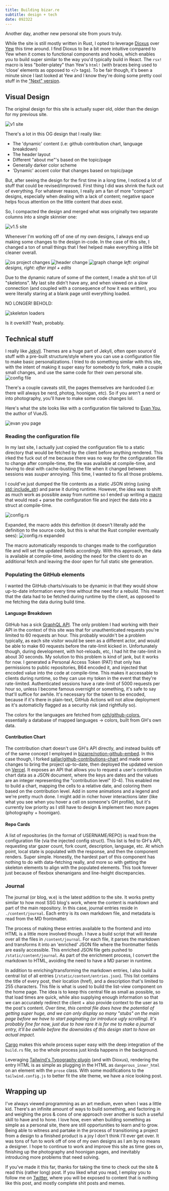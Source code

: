 ```yaml
---
title: Building bizar.re
subtitle: design + tech
date: 092322
---
```


Another day, another new personal site from yours truly.

While the site is still mostly written in Rust, I opted to leverage [Dioxus](f) over [Yew](f) this time around. I find Dioxus to be a bit more intuitive compared to Yew when it comes to functional components and hooks, which enables you to build super similar to the way you'd typically build in React. The `rsx!` macro is less "boiler-platey" than Yew's `html!` (with braces being used to 'close' elements as opposed to </> tags). To be fair though, it's been a minute since I last looked at Yew and I know they're doing some pretty cool stuff in the ["Next" version](https://yew.rs/docs/next/getting-started/introduction).

## Visual Design

The original design for this site is actually super old, older than the design for my previous site.

![v1 site](https://i.imgur.com/T6mJc0j.png)

There's a lot in this OG design that I really like:

- The 'dynamic' content (i.e: github contribution chart, language breakdown)
- The header layout
- Different "about me"'s based on the topic/page
- Generally darker color scheme
- 'Dynamic' accent color that changes based on topic/page

But, after seeing the design for the first time in a long time, I noticed a lot of stuff that could be revised/improved. First thing I did was shrink the fuck out of everything. For whatever reason, I really am a fan of more "compact" designs, especially when dealing with a lack of content; negative space helps focus attention on the little content that _does_ exist.

So, I compacted the design and merged what was originally two separate columns into a single skinnier one:

![v1.5 site](https://i.imgur.com/bzcW2Rm.png)

Whenever I'm working off of one of my own designs, I always end up making some changes to the design in-code. In the case of this site, I changed a ton of small things that I feel helped make everything a little bit cleaner overall.

![os project changes](https://i.imgur.com/pL925h5.png)
![header change](https://i.imgur.com/tsZqill.png)
![graph change](https://i.imgur.com/PlCwTXR.png)
_left: original designs, right: after impl + edits_

Due to the dynamic nature of some of the content, I made a shit ton of UI "skeletons". My last site didn't have any, and when viewed on a slow connection (and coupled with a consequence of how it was written), you were literally staring at a blank page until everything loaded.

NO LONGER! BEHOLD:

![skeleton loaders](https://i.imgur.com/tcQWk2C.png)

Is it overkill? Yeah, probably.

## Technical stuff

I really like [Jekyll](https://jekyllrb.com). Themes are a huge part of Jekyll, often open source'd stuff with a pre-built structure/style where you can use a configuration file to make basic personalizations. I tried to do something similar with this site, with the intent of making it super easy for somebody to fork, make a couple small changes, and use the same code for their own personal site.
![config file](https://i.imgur.com/yNAwjiY.png)

There's a couple caveats still, the pages themselves are hardcoded (i.e: there will always be nerd, photog, hoonigan, etc). So if you aren't a nerd or into photography, you'll have to make some code changes lol.

Here's what the site looks like with a configuration file tailored to [Evan You](https://github.com/yyx990803), the author of VueJS.

![evan you page](https://i.imgur.com/7YJBheW.png)

### Reading the configuration file

In my last site, I actually just copied the configuration file to a static directory that would be fetched by the client before anything rendered. This irked the fuck out of me because there was no way for the configuration file to change after compile-time, the file was available at compile-time, and having to deal with cache-busting the file when it changed between sessions was _suuper_ annoying. This time, I wanted to fix all those problems.

I could've just dumped the file contents as a static JSON string (using [std::include_str](https://doc.rust-lang.org/std/macro.include_str.html)) and parse it during runtime. However, the idea was to shift as much work as possible away from runtime so I ended up writing a [macro](https://doc.rust-lang.org/book/ch19-06-macros.html) that would read + parse the configuration file and inject the data into a struct at compile-time.

![config.rs](https://i.imgur.com/LW3NUrW.png)

Expanded, the macro adds this definition (it doesn't literally add the definition to the source code, but this is what the Rust compiler eventually sees):
![config.rs expanded](https://i.imgur.com/cZ8REMz.png)

The macro automatically responds to changes made to the configuration file and will set the updated fields accordingly. With this approach, the data is available at compile-time, avoiding the need for the client to do an additional fetch and leaving the door open for full static site generation.

### Populating the GitHub elements

I wanted the GitHub charts/visuals to be dynamic in that they would show up-to-date information every time without the need for a rebuild. This meant that the data had to be fetched during runtime by the client, as opposed to me fetching the data during build time.

#### Language Breakdown

GitHub has a sick [GraphQL API](https://docs.github.com/en/graphql). The only problem I had working with their API in the context of this site was that for unauthenticated requests you're limited to 60 requests an hour. This probably wouldn't be a problem typically, as each site visitor would be seen as a different actor, and would be able to make 60 requests before the rate-limit kicked in. Unfortunately though, during development, with hot-reloads, etc, I had hit the rate-limit in about 30 seconds. My solution to this problem is kind of jank, but it works for now. I generated a Personal Access Token (PAT) that only has permissions to public repositories, B64 encoded it, and injected that encoded value into the code at compile-time. This makes it accessable to clients during runtime, so they can use my token in the event that they're rate-limited. Authenticated sessions have a rate-limit of 5000 requests per hour so, unless I become famous overnight or something, it's safe to say that'll suffice for awhile. It's necessary for the token to be encoded, because if it's there in plain-text, GitHub Actions will not allow deployment as it's automaticlly flagged as a security risk (and rightfully so).

The colors for the languages are fetched from [ozh/github-colors](https://github.com/ozh/github-colors), essentially a database of mapped languages -> colors, built from GH's own data.

#### Contribution Chart

The contribution chart doesn't use GH's API directly, and instead builds off of the same concept I employed in [bizarre/notion-github-embed](https://github.com/bizarre/notion-github-embed). In this case though, I forked [sallar/github-contributions-chart](https://github.com/sallar/github-contributions-chart) and made some changes to bring the project up-to-date, then deployed the updated version on [Vercel](https://vercel.com). It exposes an API that allows you to request a user's contribution chart data as a JSON document, where the keys are dates and the values are an integer representing the "contribution level" (0-4). This enabled me to build a chart, mapping the cells to a relative date, and coloring them based on the contribution level. Add in some animations and a legend and we're pretty much done. I might add in richer hover interactions later (like what you see when you hover a cell on someone's GH profile), but it's currently low priority as I still have to design & implement two more pages (photography + hoonigan).

#### Repo Cards

A list of repositories (in the format of USERNAME/REPO) is read from the configuration file (via the injected config struct). This list is fed to GH's API, requesting star gazer count, fork count, description, language, etc. At which point, local state is populated with the response, and then the component renders. Super simple. Honestly, the hardest part of this component has nothing to do with data-fetching really, and more so with getting the skeleton elements to align with the populated elements. This took forever just because of flexbox shenanigans and line-height discrepancies.

### Journal

The journal (or blog, w.e) is the latest addition to the site. It works pretty similar to how most SSG blog's work, where the content is markdown and part of the main repository. In this case, journal entries reside in `./content/journal`. Each entry is its own markdown file, and metadata is read from the MD frontmatter.

The process of making these entries available to the frontend and into HTML is a little more involved though. I have a build script that will iterate over all the files in `/content/journal`. For each file, it parses the markdown and transforms it into an 'enriched' JSON file where the frontmatter fields are easily accessible. This enriched JSON file gets pushed to `/static/content/journal`. As part of the enrichment process, I convert the markdown to HTML, avoiding the need to have a MD parser in runtime.

In addition to enriching/transforming the markdown entries, I also build a central list of all entries (`/static/content/entries.json`). This list contains the title of every post, their location (href), and a description that's limited to 255 characters. This file is what is used to build the list-view component on the home page. The idea is to keep this central file as small as possible, so that load times are quick, while also supplying enough information so that we can accurately redirect the client + also provide context to the user as to the post's content. _Over time, this central file does have the potential of getting super huge, and we can only display so many "stubs" on the main page before we have to start paginating (or introduce ugly scrolling). It's probably fine for now, just due to how rare it is for me to make a journal entry, it'll be awhile before the downsides of this design start to have an actual impact._

[Cargo](https://doc.rust-lang.org/cargo/) makes this whole process super easy with the deep integration of the `build.rs` file, so the whole process just kinda happens in the background.

Leveraging [Tailwind's Typography plugin](https://tailwindcss.com/docs/typography-plugin) (and with Dioxus), rendering the entry HTML is as simple as plugging in the HTML as `dangerous_inner_html` on an element with the `prose` class. With some modifications to the `tailwind.config.js` to better fit the site theme, we have a nice looking post.

## Wrapping up

I've always viewed programming as an art medium, even when I was a little kid. There's an infinite amount of ways to build something, and factoring in and weighing the pros & cons of one approach over another is such a useful skill to have and to hone. I love how, even when building something as simple as a personal site, there are still opportunities to learn and to grow. Being able to witness and partake in the process of transitioning a project from a design to a finished product is a joy I don't think I'll ever get over. It was tons of fun to work off of one of my own designs as I am by no means a designer. I hope to continue to work and improve this site as time goes on, finishing up the photography and hoonigan pages, and inevitably introducing more problems that need solving.

If you've made it this far, thanks for taking the time to check out the site & read this (rather long) post. If you liked what you read, I employ you to follow me on [Twitter](https://twitter.com/bizurre), where you will be exposed to content that is nothing like this post, and mostly complete shit posts and memes.
